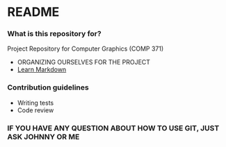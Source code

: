 # README #

### What is this repository for? ###
Project Repository for Computer Graphics (COMP 371)

* ORGANIZING OURSELVES FOR THE PROJECT
* [Learn Markdown](https://bitbucket.org/tutorials/markdowndemo)


### Contribution guidelines ###

* Writing tests
* Code review

### IF YOU HAVE ANY QUESTION ABOUT HOW TO USE GIT, JUST ASK JOHNNY OR ME ###